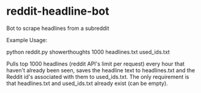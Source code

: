 # reddit-headline-bot
Bot to scrape headlines from a subreddit

Example Usage:

python reddit.py showerthoughts 1000 headlines.txt used_ids.txt

Pulls top 1000 headlines (reddit API's limit per request) every hour that haven't already been seen, saves the headline text to headlines.txt and the Reddit id's associated with them to used_ids.txt. The only requirement is that headlines.txt and used_ids.txt already exist (can be empty).
